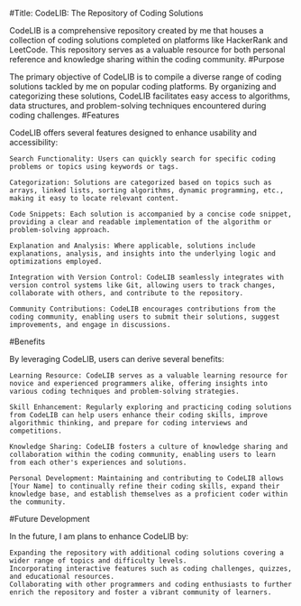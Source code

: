 #Title: CodeLIB: The Repository of Coding Solutions

CodeLIB is a comprehensive repository created by me that houses a collection of coding solutions completed on platforms like HackerRank and LeetCode. This repository serves as a valuable resource for both personal reference and knowledge sharing within the coding community.
#Purpose

The primary objective of CodeLIB is to compile a diverse range of coding solutions tackled by me on popular coding platforms. By organizing and categorizing these solutions, CodeLIB facilitates easy access to algorithms, data structures, and problem-solving techniques encountered during coding challenges.
#Features

CodeLIB offers several features designed to enhance usability and accessibility:

    Search Functionality: Users can quickly search for specific coding problems or topics using keywords or tags.

    Categorization: Solutions are categorized based on topics such as arrays, linked lists, sorting algorithms, dynamic programming, etc., making it easy to locate relevant content.

    Code Snippets: Each solution is accompanied by a concise code snippet, providing a clear and readable implementation of the algorithm or problem-solving approach.

    Explanation and Analysis: Where applicable, solutions include explanations, analysis, and insights into the underlying logic and optimizations employed.

    Integration with Version Control: CodeLIB seamlessly integrates with version control systems like Git, allowing users to track changes, collaborate with others, and contribute to the repository.

    Community Contributions: CodeLIB encourages contributions from the coding community, enabling users to submit their solutions, suggest improvements, and engage in discussions.

#Benefits

By leveraging CodeLIB, users can derive several benefits:

    Learning Resource: CodeLIB serves as a valuable learning resource for novice and experienced programmers alike, offering insights into various coding techniques and problem-solving strategies.

    Skill Enhancement: Regularly exploring and practicing coding solutions from CodeLIB can help users enhance their coding skills, improve algorithmic thinking, and prepare for coding interviews and competitions.

    Knowledge Sharing: CodeLIB fosters a culture of knowledge sharing and collaboration within the coding community, enabling users to learn from each other's experiences and solutions.

    Personal Development: Maintaining and contributing to CodeLIB allows [Your Name] to continually refine their coding skills, expand their knowledge base, and establish themselves as a proficient coder within the community.

#Future Development

In the future, I am plans to enhance CodeLIB by:

    Expanding the repository with additional coding solutions covering a wider range of topics and difficulty levels.
    Incorporating interactive features such as coding challenges, quizzes, and educational resources.
    Collaborating with other programmers and coding enthusiasts to further enrich the repository and foster a vibrant community of learners.
